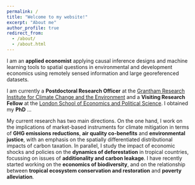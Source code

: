 ```yaml
---
permalink: /
title: "Welcome to my website!"
excerpt: "About me"
author_profile: true
redirect_from: 
  - /about/
  - /about.html
---
```


I am an **applied economist** applying causal inference designs and machine learning tools to spatial questions in environmental and development economics using remotely sensed information and large georeferenced datasets. 

I am currently a **Postdoctoral Research Officer** at the [Grantham Research Institute for Climate Change and the Environment](https://www.lse.ac.uk/granthaminstitute/) and a **Visiting Research Fellow** at the [London School of Economics and Political Science](https://www.lse.ac.uk/geography-and-environment). I obtained my **PhD** ...

My current research has two main directions. On the one hand, I work on the implications of market-based instruments for climate mitigation in terms of **GHG emissions reductions**, **air quality co-benefits** and **environmental justice**, with an emphasis on the spatially differentiated distributional impacts of carbon taxation. In parallel, I study the impact of economic shocks and policies on the **dynamics of deforestation** in tropical countries, focussing on issues of **additionality and carbon leakage**. I have recently started working on the **economics of biodiversity**, and on the relationship between **tropical ecosystem conservation and restoration** and **poverty alleviation**.

